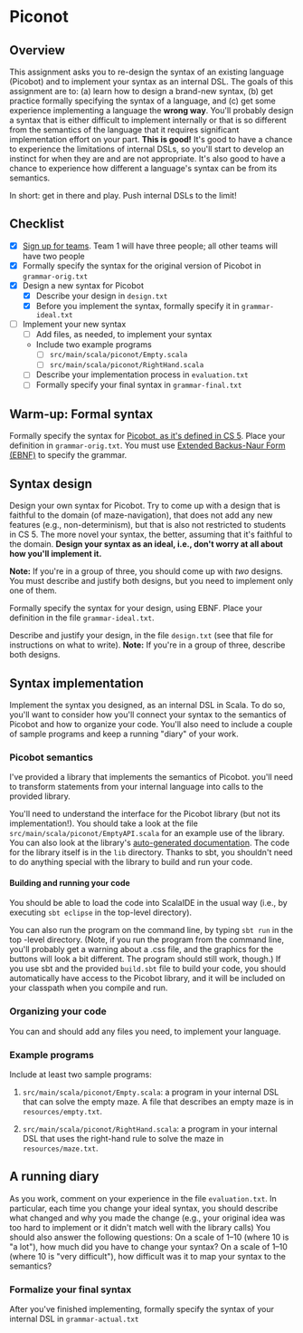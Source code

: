 
[Picobot]: https://www.cs.hmc.edu/twiki/bin/view/CS5/PicobotProgrammingGold
[EBNF]: http://en.wikipedia.org/wiki/Extended_Backus%E2%80%93Naur_Form
[Teams]: https://github.com/hmc-cs111-fall2014/piconot/wiki/Team-sign-ups
[API]: http://www.cs.hmc.edu/cs111/picolib/index.html#package

# Piconot

## Overview

This assignment asks you to re-design the syntax of an existing language
(Picobot) and to implement your syntax as an internal DSL. The goals of
this assignment are to: (a) learn how to design a brand-new syntax, (b) get
practice formally specifying the syntax of a language, and (c) get some
experience implementing a language the **wrong way**. You'll probably design a
syntax that is either difficult to implement internally or that is so different
from the semantics of the language that it requires significant implementation
effort on your part. **This is good!** It's good to have a chance to experience 
the limitations of internal DSLs, so you'll start to develop an instinct
for when they are and are not appropriate. It's also good to have a chance to
experience how different a language's syntax can be from its semantics.

In short: get in there and play. Push internal DSLs to the limit! 

## Checklist
  - [x] [Sign up for teams][Teams]. Team 1 will have three people; all other 
    teams will have two people
  - [x] Formally specify the syntax for the original version of Picobot in 
    `grammar-orig.txt`
  - [x] Design a new syntax for Picobot 
     - [x] Describe your design in `design.txt`
     - [x] Before you implement the syntax, formally specify it in 
       `grammar-ideal.txt`
  - [ ] Implement your new syntax
     - [ ] Add files, as needed, to implement your syntax
     - Include two example programs
       - [ ] `src/main/scala/piconot/Empty.scala`
       - [ ] `src/main/scala/piconot/RightHand.scala`
     - [ ] Describe your implementation process in `evaluation.txt`
     - [ ] Formally specify your final syntax in `grammar-final.txt`

## Warm-up: Formal syntax
Formally specify the syntax for [Picobot, as it's defined in CS 5][Picobot]. 
Place your definition in `grammar-orig.txt`. 
You must use [Extended Backus-Naur Form (EBNF)][EBNF] to specify the grammar.

## Syntax design
Design your own syntax for Picobot. Try to come up with a design that is
faithful to the domain (of maze-navigation), that does not add any new features
(e.g., non-determinism), but that is also not restricted to students in CS 5.
The more novel your syntax, the better, assuming that it's faithful to the
domain. **Design your syntax as an ideal, i.e., don't worry at all about how you'll
implement it.**

**Note:** If you're in a group of three, you should come up with *two* designs. You
must describe and justify both designs, but you need to implement only one of
them.

Formally specify the syntax for your design, using EBNF. Place your definition
in the file `grammar-ideal.txt`. 

Describe and justify your design, in the file `design.txt` (see that file for
instructions on what to write). **Note:** If you're in a group of three,
describe both designs.

## Syntax implementation
Implement the syntax you designed, as an internal DSL in Scala. To do so, you'll
want to consider how you'll connect your syntax to the semantics of Picobot and 
how to organize your code. You'll also need to include a couple of sample
programs and keep a running "diary" of your work. 

### Picobot semantics

I've provided a library that implements the semantics of Picobot. you'll need to
transform statements from your internal language into calls to the provided
library.

You'll need to understand the interface for the Picobot library (but not its
implementation!). You should take a look at the file
`src/main/scala/piconot/EmptyAPI.scala` for an example use of the library. You
can also look at the library's [auto-generated documentation][API]. The code for
the library itself is in the `lib` directory. Thanks to sbt, you shouldn't need
to do anything special with the library to build and run your code.

#### Building and running your code

You should be able to load the code into ScalaIDE in the usual way (i.e., by
executing `sbt eclipse` in the top-level directory).

You can also run the program on the command line, by typing `sbt run` in the top
-level directory. (Note, if you run the program from the command line, you'll
probably get a warning about a .css file, and the graphics for the buttons will
look a bit different. The program should still work, though.) If you use sbt and
the provided `build.sbt` file to build your code, you should  automatically have
access to the Picobot library, and it will be included on your classpath when
you compile and run.

### Organizing your code
You can and should add any files you need, to implement your language.

### Example programs
Include at least two sample programs: 

  1. `src/main/scala/piconot/Empty.scala`: a program in your internal DSL that 
  can solve the empty maze. A file that describes an empty maze is in 
  `resources/empty.txt`.
  
  2. `src/main/scala/piconot/RightHand.scala`: a program in your internal DSL 
  that uses the right-hand rule to solve the maze in `resources/maze.txt`.

## A running diary
As you work, comment on your experience in the file `evaluation.txt`. In
particular, each time you change your ideal syntax, you should describe what
changed and why you made the change (e.g., your original idea was too hard to
implement or it didn't match well with the library calls) You should also answer
the following questions: On a scale of 1–10 (where 10 is "a lot"), how much did
you have to change your syntax? On a scale of 1–10 (where 10 is "very
difficult"), how difficult was it to map your syntax to the semantics?

### Formalize your final syntax
After you've finished implementing, formally specify the syntax of your internal
DSL in `grammar-actual.txt`
